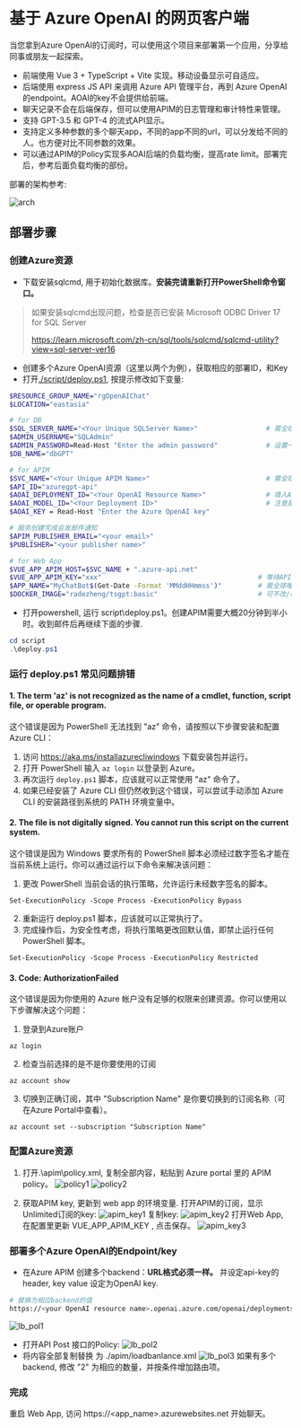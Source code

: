 # 基于 Azure OpenAI 的网页客户端

当您拿到Azure OpenAI的订阅时，可以使用这个项目来部署第一个应用，分享给同事或朋友一起探索。<br/>

- 前端使用 Vue 3 + TypeScript + Vite 实现。移动设备显示可自适应。
- 后端使用 express JS API 来调用 Azure API 管理平台，再到 Azure OpenAI 的endpoint。AOAI的key不会提供给前端。
- 聊天记录不会在后端保存，但可以使用APIM的日志管理和审计特性来管理。
- 支持 GPT-3.5 和 GPT-4 的流式API显示。
- 支持定义多种参数的多个聊天app，不同的app不同的url，可以分发给不同的人。也方便对比不同参数的效果。
- 可以通过APIM的Policy实现多AOAI后端的负载均衡，提高rate limit。部署完后，参考后面负载均衡的部份。

部署的架构参考:

![arch](./images/EnterpriseAOAI-Architecture.png)

## 部署步骤
### 创建Azure资源
- 下载安装sqlcmd, 用于初始化数据库。**安装完请重新打开PowerShell命令窗口。**
> 如果安装sqlcmd出现问题，检查是否已安装 Microsoft ODBC Driver 17 for SQL Server
> 
> https://learn.microsoft.com/zh-cn/sql/tools/sqlcmd/sqlcmd-utility?view=sql-server-ver16
- 创建多个Azure OpenAI资源（这里以两个为例），获取相应的部署ID，和Key
- 打开[./script/deploy.ps1](./script/deploy.ps1), 按提示修改如下变量:

```bash
$RESOURCE_GROUP_NAME="rgOpenAIChat"
$LOCATION="eastasia"

# for DB
$SQL_SERVER_NAME="<Your Unique SQLServer Name>"                 # 需全球唯一
$ADMIN_USERNAME="SQLAdmin"
$ADMIN_PASSWORD=Read-Host "Enter the admin password"            # 设置一个密码，不能太简单
$DB_NAME="dbGPT"

# for APIM
$SVC_NAME="<Your Unique APIM Name>"                             # 需全球唯一
$API_ID="azuregpt-api"
$AOAI_DEPLOYMENT_ID="<Your OpenAI Resource Name>"               # 填入AOAI服务名称
$AOAI_MODEL_ID="<Your Deployment ID>"                           # 注意是部署的名称，可在Azure AI Studio中查看
$AOAI_KEY = Read-Host "Enter the Azure OpenAI key"

# 服务创建完成会发邮件通知
$APIM_PUBLISHER_EMAIL="<your email>"
$PUBLISHER="<your publisher name>"

# for Web App
$VUE_APP_APIM_HOST=$SVC_NAME + ".azure-api.net"
$VUE_APP_APIM_KEY="xxx"                                       # 等待API服务创建完成手动在Portal填写
$APP_NAME="MyChatBot$(Get-Date -Format 'MMddHHmmss')"         # 需全球唯一
$DOCKER_IMAGE="radezheng/tsgpt:basic"                         # 可不改/改为自己的镜像地址
```

- 打开powershell, 运行 script\deploy.ps1。创建APIM需要大概20分钟到半小时。收到邮件后再继续下面的步骤.
```powershell
cd script
.\deploy.ps1
```
### 运行 deploy.ps1 常见问题排错
#### 1. The term 'az' is not recognized as the name of a cmdlet, function, script file, or operable program.
这个错误是因为 PowerShell 无法找到 "az" 命令，请按照以下步骤安装和配置 Azure CLI：  
   
1. 访问 https://aka.ms/installazurecliwindows 下载安装包并运行。  
2. 打开 PowerShell 输入 ```az login``` 以登录到 Azure。
3. 再次运行 `deploy.ps1` 脚本，应该就可以正常使用 "az" 命令了。  
4. 如果已经安装了 Azure CLI 但仍然收到这个错误，可以尝试手动添加 Azure CLI 的安装路径到系统的 PATH 环境变量中。

#### 2. The file is not digitally signed. You cannot run this script on the current system.
这个错误是因为 Windows 要求所有的 PowerShell 脚本必须经过数字签名才能在当前系统上运行。你可以通过运行以下命令来解决该问题：

1. 更改 PowerShell 当前会话的执行策略，允许运行未经数字签名的脚本。
```
Set-ExecutionPolicy -Scope Process -ExecutionPolicy Bypass
```  
2. 重新运行 deploy.ps1 脚本，应该就可以正常执行了。
3. 完成操作后，为安全性考虑，将执行策略更改回默认值，即禁止运行任何 PowerShell 脚本。
```
Set-ExecutionPolicy -Scope Process -ExecutionPolicy Restricted
``` 

#### 3. Code: AuthorizationFailed
这个错误是因为你使用的 Azure 帐户没有足够的权限来创建资源。你可以使用以下步骤解决这个问题：
1. 登录到Azure账户
```
az login  
```
2. 检查当前选择的是不是你要使用的订阅
```
az account show
```  
3. 切换到正确订阅，其中 "Subscription Name" 是你要切换到的订阅名称（可在Azure Portal中查看）。
```
az account set --subscription "Subscription Name"
```

### 配置Azure资源
1. 打开.\apim\policy.xml, 复制全部内容，粘贴到 Azure portal 里的 APIM policy。
 ![policy1](./images/apipolicy1.png)
 ![policy2](./images/apim_policy_2.png)

2. 获取APIM key, 更新到 web app 的环境变量.
 打开APIM的订阅，显示Unlimited订阅的key:
 ![apim_key1](./images/apim_key1.png)
 复制key:
 ![apim_key2](./images/apim_key2.png)
 打开Web App, 在配置里更新 VUE_APP_APIM_KEY , 点击保存。
 ![apim_key3](./images/apim_key3.png)

### 部署多个Azure OpenAI的Endpoint/key
- 在Azure APIM 创建多个backend：**URL格式必须一样。** 并设定api-key的header, key value 设定为OpenAI key.
```bash
# 替换为相应backend的值 
https://<your OpenAI resource name>.openai.azure.com/openai/deployments/<your deployment id>  
```
![lb_pol1](./images/lb_policy_0.png)
- 打开API Post 接口的Policy:
![lb_pol2](./images/lb_policy_1.png)
- 将内容全部复制替换 为 ./apim/loadbanlance.xml
![lb_pol3](./images/lb_policy_2.png)
如果有多个backend, 修改 "2" 为相应的数量，并按条件增加路由项。

### 完成
重启 Web App, 访问 https://<app_name>.azurewebsites.net 开始聊天。


